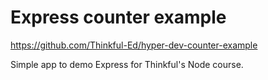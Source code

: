 Express counter example
=======================

https://github.com/Thinkful-Ed/hyper-dev-counter-example

Simple app to demo Express for Thinkful's Node course.


